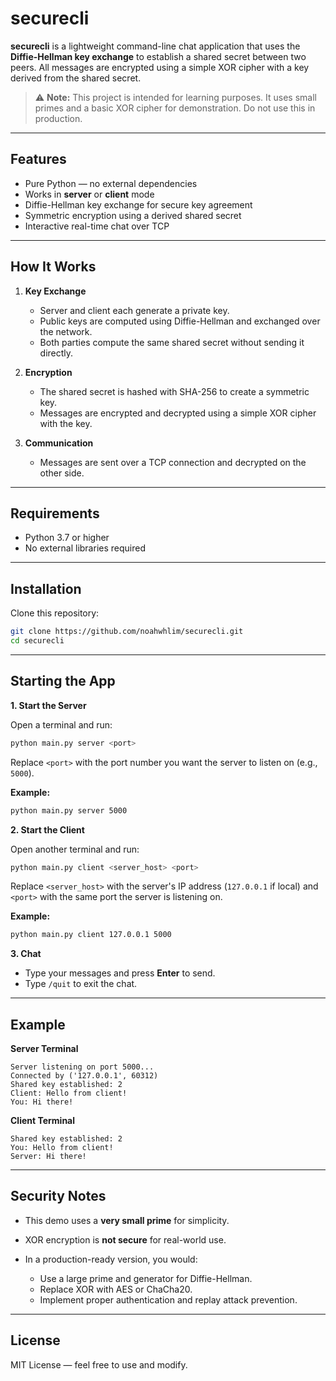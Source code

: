 # securecli

**securecli** is a lightweight command-line chat application that uses the **Diffie-Hellman key exchange** to establish a shared secret between two peers. All messages are encrypted using a simple XOR cipher with a key derived from the shared secret.

> ⚠️ **Note:** This project is intended for learning purposes. It uses small primes and a basic XOR cipher for demonstration. Do not use this in production.

---

## Features

* Pure Python — no external dependencies
* Works in **server** or **client** mode
* Diffie-Hellman key exchange for secure key agreement
* Symmetric encryption using a derived shared secret
* Interactive real-time chat over TCP

---

## How It Works

1. **Key Exchange**

   * Server and client each generate a private key.
   * Public keys are computed using Diffie-Hellman and exchanged over the network.
   * Both parties compute the same shared secret without sending it directly.

2. **Encryption**

   * The shared secret is hashed with SHA-256 to create a symmetric key.
   * Messages are encrypted and decrypted using a simple XOR cipher with the key.

3. **Communication**

   * Messages are sent over a TCP connection and decrypted on the other side.

---

## Requirements

* Python 3.7 or higher
* No external libraries required

---

## Installation

Clone this repository:

```bash
git clone https://github.com/noahwhlim/securecli.git
cd securecli
```

---

## Starting the App

**1. Start the Server**

Open a terminal and run:

```bash
python main.py server <port>
```

Replace `<port>` with the port number you want the server to listen on (e.g., `5000`).

**Example:**

```bash
python main.py server 5000
```

**2. Start the Client**

Open another terminal and run:

```bash
python main.py client <server_host> <port>
```

Replace `<server_host>` with the server's IP address (`127.0.0.1` if local) and `<port>` with the same port the server is listening on.

**Example:**

```bash
python main.py client 127.0.0.1 5000
```

**3. Chat**

* Type your messages and press **Enter** to send.
* Type `/quit` to exit the chat.

---

## Example

**Server Terminal**

```
Server listening on port 5000...
Connected by ('127.0.0.1', 60312)
Shared key established: 2
Client: Hello from client!
You: Hi there!
```

**Client Terminal**

```
Shared key established: 2
You: Hello from client!
Server: Hi there!
```

---

## Security Notes

* This demo uses a **very small prime** for simplicity.
* XOR encryption is **not secure** for real-world use.
* In a production-ready version, you would:

  * Use a large prime and generator for Diffie-Hellman.
  * Replace XOR with AES or ChaCha20.
  * Implement proper authentication and replay attack prevention.

---

## License

MIT License — feel free to use and modify.